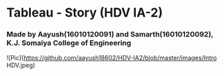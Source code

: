 # Tableau - Story (HDV IA-2)
### Made by Aayush(16010120091) and Samarth(16010120092), K.J. Somaiya College of Engineering

![Pic](https://github.com/aayush18602/HDV-IA2/blob/master/images/Intro HDV.jpeg)

